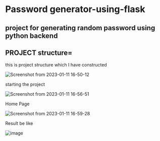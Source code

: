 <body>
    <h1>Password generator-using-flask</h1>
    <h2>project for generating random password using python backend</h2>
    
<h2>
  PROJECT structure=
</h2>
<p>
  this is project structure which I have constructed
</p>

![Screenshot from 2023-01-11 16-50-12](https://user-images.githubusercontent.com/95542304/211793589-a04df8fd-50b9-4f7b-8f8d-5adcb36df6ac.png)

<p>
    starting the project
</p>

![Screenshot from 2023-01-11 16-56-51](https://user-images.githubusercontent.com/95542304/211794792-50734524-c96c-4ade-8087-26cae49c9c3e.png)

<p>
    Home Page
</p>

![Screenshot from 2023-01-11 16-59-28](https://user-images.githubusercontent.com/95542304/211795394-b16f519b-83f0-43cc-8e3d-5a4b0521271f.png)

<p>
    Result be like
</p>

![image](https://user-images.githubusercontent.com/95542304/211795812-8680a2ed-9378-4660-bed2-a0722ea7b187.png)

</body>
